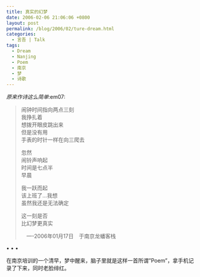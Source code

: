 ```yaml
---
title: 真实的幻梦
date: 2006-02-06 21:06:06 +0800
layout: post
permalink: /blog/2006/02/ture-dream.html
categories:
  - 言吾 | Talk
tags:
  - Dream
  - Nanjing
  - Poem
  - 南京
  - 梦
  - 诗歌
---
```

*原来作诗这么简单*:em07:

> 闹钟时间指向两点三刻  
> 我挣扎着  
> 想拨开眼皮跳出来  
> 但是没有用  
> 手表的时针一样在向三爬去
> 
> 忽然  
> 闹铃声响起  
> 时间是七点半  
> 早晨
> 
> 我一跃而起  
> 该上班了&#8230;我想  
> 虽然我还是无法确定
> 
> 这一刻是否  
> 比幻梦更真实
> 
> 　&#8212;-2006年01月17日　于南京龙蟠客栈

• • •

在南京培训的一个清早，梦中醒来，脑子里就是这样一首所谓&#8221;Poem&#8221;，拿手机记录了下来，同时老脸绯红。